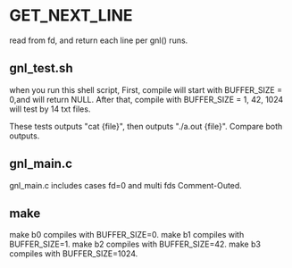 # GET_NEXT_LINE

read from fd, and return each line per gnl() runs.

## gnl_test.sh

when you run this shell script, 
First, compile will start with BUFFER_SIZE = 0,and will return NULL.
After that, compile with BUFFER_SIZE = 1, 42, 1024 will test by 14 txt files.

These tests outputs "cat {file}", then outputs "./a.out {file}".
Compare both outputs.

## gnl_main.c
gnl_main.c includes cases fd=0 and multi fds Comment-Outed.

## make
make b0 compiles with BUFFER_SIZE=0.
make b1 compiles with BUFFER_SIZE=1.
make b2 compiles with BUFFER_SIZE=42.
make b3 compiles with BUFFER_SIZE=1024.
